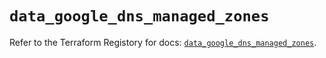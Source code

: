 # `data_google_dns_managed_zones`

Refer to the Terraform Registory for docs: [`data_google_dns_managed_zones`](https://registry.terraform.io/providers/hashicorp/google/5.21.0/docs/data-sources/dns_managed_zones).
